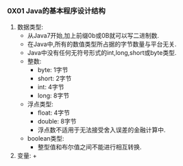 ### 0X01 Java的基本程序设计结构
1. 数据类型:
    + 从Java7开始,加上前缀0b或0B就可以写二进制数.
    + 在Java中,所有的数值类型所占据的字节数量与平台无关.
    + Java中没有任何无符号形式的int,long,short或byte类型.
    + 整数:
        + byte: 1字节
        + short: 2字节
        + int: 4字节
        + long: 8字节
    + 浮点类型:
        + float: 4字节
        + double: 8字节
        + 浮点数不适用于无法接受舍入误差的金融计算中.
    + boolean类型:
        + 整型值和布尔值之间不能进行相互转换.
2. 变量:
    +  
        
        
        
        